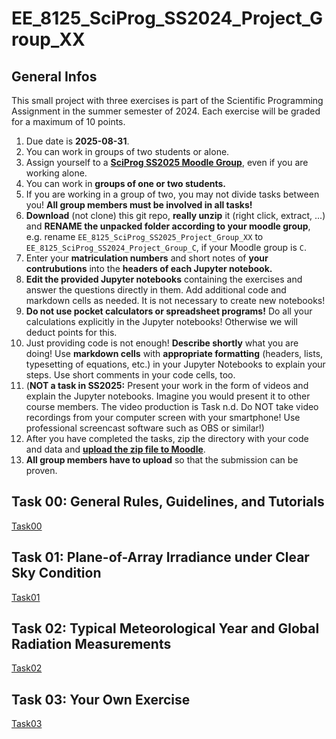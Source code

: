 # EE_8125_SciProg_SS2024_Project_Group_XX

## General Infos

This small project with three exercises is part of the Scientific Programming Assignment in the summer semester of 2024. Each exercise will be graded for a maximum of 10 points.

1. Due date is **2025-08-31**.
1. You can work in groups of two students or alone.
1. Assign yourself to a [**SciProg SS2025 Moodle Group**](https://moodle.hochschule-rhein-waal.de/course/view.php?id=18195), even if you are working alone. 
1. You can work in **groups of one or two students.**
1. If you are working in a group of two, you may not divide tasks between you! **All group members must be involved in all tasks!** 
1. **Download** (not clone) this git repo, **really unzip** it (right click, extract, ...) and **RENAME the unpacked folder according to your moodle group**, e.g. rename `EE_8125_SciProg_SS2025_Project_Group_XX` to `EE_8125_SciProg_SS2024_Project_Group_C`, if your Moodle group is `C`. 
1. Enter your **matriculation numbers** and short notes of **your contrubutions** into the **headers of each Jupyter notebook.**
1. **Edit the provided Jupyter notebooks** containing the exercises and answer the questions directly in them. Add additional code and markdown cells as needed. It is not necessary to create new notebooks!
1. **Do not use pocket calculators or spreadsheet programs!** Do all your calculations explicitly in the Jupyter notebooks! Otherwise we will deduct points for this. 
1. Just providing code is not enough! **Describe shortly** what you are doing! Use **markdown cells** with **appropriate formatting** (headers, lists, typesetting of equations, etc.) in your Jupyter Notebooks to explain your steps. Use short comments in your code cells, too.
1. (**NOT a task in SS2025:** Present your work in the form of videos and explain the Jupyter notebooks. Imagine you would present it to other course members. The video production is Task n.d. Do NOT take video recordings from your computer screen with your smartphone! Use professional screencast software such as OBS or similar!)
1. After you have completed the tasks, zip the directory with your code and data and [**upload the zip file to Moodle**](https://moodle.hochschule-rhein-waal.de/mod/assign/view.php?id=475145).
1. **All group members have to upload** so that the submission can be proven.

## Task 00: General Rules, Guidelines, and Tutorials

[Task00](Task00/README.md)

## Task 01: Plane-of-Array Irradiance under Clear Sky Condition

[Task01](Task01/README.md)

## Task 02: Typical Meteorological Year and Global Radiation Measurements

[Task02](Task02/README.md)

## Task 03: Your Own Exercise
 
[Task03](Task03/README.md)

